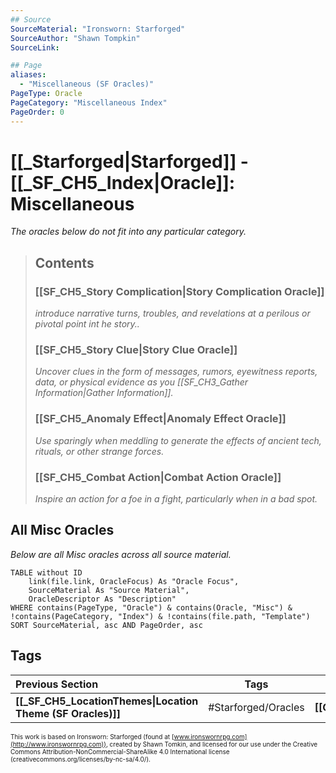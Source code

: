 ```yaml
---
## Source
SourceMaterial: "Ironsworn: Starforged"
SourceAuthor: "Shawn Tompkin"
SourceLink: 

## Page
aliases:
  - "Miscellaneous (SF Oracles)"
PageType: Oracle
PageCategory: "Miscellaneous Index"
PageOrder: 0
---
```

# [[_Starforged|Starforged]] - [[_SF_CH5_Index|Oracle]]: Miscellaneous
_The oracles below do not fit into any particular category._

> ## Contents
> ### [[SF_CH5_Story Complication|Story Complication Oracle]]
> _introduce narrative turns, troubles, and revelations at a perilous or pivotal point int he story.._
> 
> ### [[SF_CH5_Story Clue|Story Clue Oracle]]
> _Uncover clues in the form of messages, rumors, eyewitness reports, data, or physical evidence as you [[SF_CH3_Gather Information|Gather Information]]._
> 
> ### [[SF_CH5_Anomaly Effect|Anomaly Effect Oracle]]
> _Use sparingly when meddling to generate the effects of ancient tech, rituals, or other strange forces._
> 
> ### [[SF_CH5_Combat Action|Combat Action Oracle]]
> _Inspire an action for a foe in a fight, particularly when in a bad spot._

## All Misc Oracles
_Below are all Misc oracles across all source material._
```dataview
TABLE without ID
	link(file.link, OracleFocus) As "Oracle Focus",
	SourceMaterial As "Source Material",
	OracleDescriptor As "Description"
WHERE contains(PageType, "Oracle") & contains(Oracle, "Misc") & !contains(PageCategory, "Index") & !contains(file.path, "Template")
SORT SourceMaterial, asc AND PageOrder, asc
```

## Tags
| Previous Section | Tags | Next Section | 
| :--- | :---: | ---: |
| **[[_SF_CH5_LocationThemes\|Location Theme (SF Oracles)]]** | #Starforged/Oracles | **[[GSRY_Definitions]]** |

<font size=-2>This work is based on Ironsworn: Starforged (found at [www.ironswornrpg.com](http://www.ironswornrpg.com)), created by Shawn Tomkin, and licensed for our use under the Creative Commons Attribution-NonCommercial-ShareAlike 4.0 International license  (creativecommons.org/licenses/by-nc-sa/4.0/).</font>